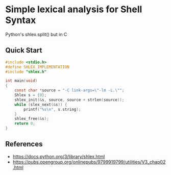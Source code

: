 # Simple lexical analysis for Shell Syntax

Python's shlex.split() but in C

## Quick Start

```c
#include <stdio.h>
#define SHLEX_IMPLEMENTATION
#include "shlex.h"

int main(void)
{
    const char *source = "-C link-args=\"-lm -L.\"";
    Shlex s = {0};
    shlex_init(&s, source, source + strlen(source));
    while (slex_next(&s)) {
        printf("%s\n", s.string);
    }
    shlex_free(&s);
    return 0;
}
```

## References

- https://docs.python.org/3/library/shlex.html
- https://pubs.opengroup.org/onlinepubs/9799919799/utilities/V3_chap02.html
